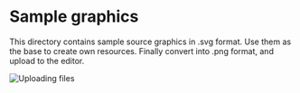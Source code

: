 # Sample graphics

This directory contains sample source graphics in .svg format. Use them as the base to create own resources.
 Finally convert into .png format, and upload to the editor.
 
 ![Uploading files](http://nwg.pl/eist/wiki/upload.png)